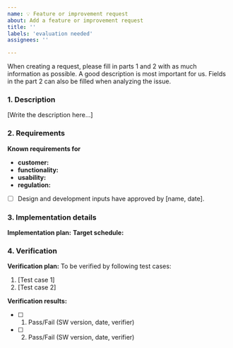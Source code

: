 ```yaml
---
name: 💡 Feature or improvement request
about: Add a feature or improvement request
title: ''
labels: 'evaluation needed'
assignees: ''

---
```


When creating a request, please fill in parts 1 and 2 with as much information as possible. A good description is most important for us. Fields in the part 2 can also be filled when analyzing the issue.

### 1. Description
[Write the description here…]

### 2. Requirements
**Known requirements for**
- **customer:**
- **functionality:** 
- **usability:** 
- **regulation:** 

- [ ] Design and development inputs have approved by [name, date].

### 3. Implementation details
**Implementation plan:**
**Target schedule:** 

### 4. Verification
**Verification plan:**
To be verified by following test cases:

1. [Test case 1]
2. [Test case 2]

**Verification results:**
- [ ] 1. Pass/Fail (SW version, date, verifier)
- [ ] 2. Pass/Fail (SW version, date, verifier)

